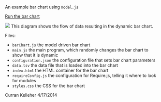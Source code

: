 An example bar chart using `model.js`

[Run the bar chart](http://curran.github.io/model/examples/d3BarChart/)

<img src="http://curran.github.io/model/examples/d3BarChart/barChartFlow.png">
This diagram shows the flow of data resulting in the dynamic bar chart.

Files:

 * `barChart.js` the model driven bar chart
 * `main.js` the main program, which randomly changes the bar chart to show that it is dynamic
 * `configuration.json` the configuration file that sets bar chart parameters
 * `data.tsv` the data file that is loaded into the bar chart
 * `index.html` the HTML container for the bar chart
 * `requireConfig.js` the configuration for Require.js, telling it where to look for modules
 * `styles.css` the CSS for the bar chart

Curran Kelleher 4/17/2014
